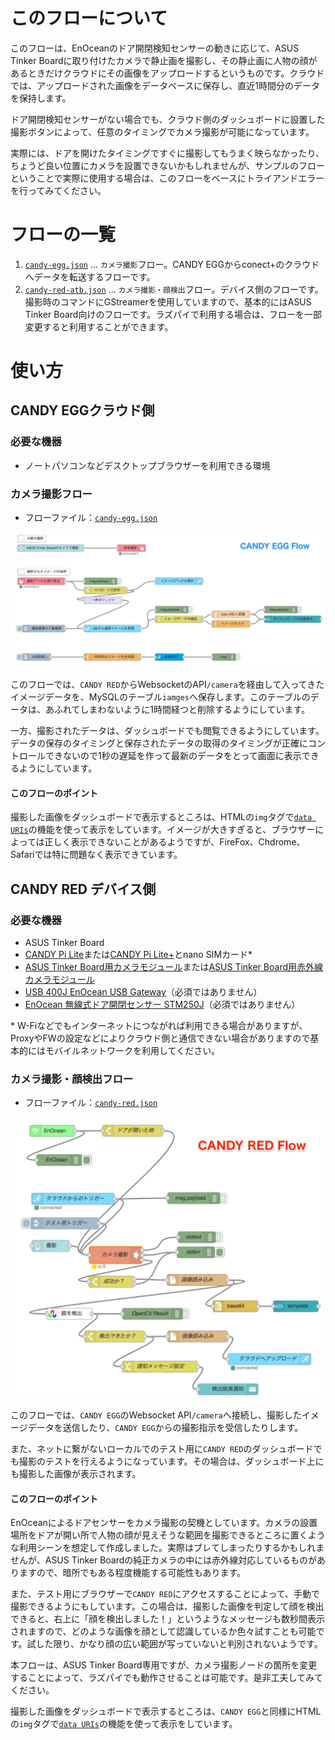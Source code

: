 # このフローについて

このフローは、EnOceanのドア開閉検知センサーの動きに応じて、ASUS Tinker Boardに取り付けたカメラで静止画を撮影し、その静止画に人物の顔があるときだけクラウドにその画像をアップロードするというものです。クラウドでは、アップロードされた画像をデータベースに保存し、直近1時間分のデータを保持します。

ドア開閉検知センサーがない場合でも、クラウド側のダッシュボードに設置した撮影ボタンによって、任意のタイミングでカメラ撮影が可能になっています。

実際には、ドアを開けたタイミングですぐに撮影してもうまく映らなかったり、ちょうど良い位置にカメラを設置できないかもしれませんが、サンプルのフローということで実際に使用する場合は、このフローをベースにトライアンドエラーを行ってみてください。

# フローの一覧

1. [`candy-egg.json`](./candy-egg.json) ... `カメラ撮影`フロー。CANDY EGGからconect+のクラウドへデータを転送するフローです。
1. [`candy-red-atb.json`](./candy-red-atb.json) ... `カメラ撮影・顔検出`フロー。デバイス側のフローです。撮影時のコマンドにGStreamerを使用していますので、基本的にはASUS Tinker Board向けのフローです。ラズパイで利用する場合は、フローを一部変更すると利用することができます。

# 使い方

## CANDY EGGクラウド側

### 必要な機器
- ノートパソコンなどデスクトップブラウザーを利用できる環境

### カメラ撮影フロー

- フローファイル：[`candy-egg.json`](./candy-egg.json)

![カメラ撮影フロー](images/candy-egg.jpg)

このフローでは、`CANDY RED`からWebsocketのAPI`/camera`を経由して入ってきたイメージデータを、MySQLのテーブル`iamges`へ保存します。このテーブルのデータは、あふれてしまわないように1時間経つと削除するようにしています。

一方、撮影されたデータは、ダッシュボードでも閲覧できるようにしています。データの保存のタイミングと保存されたデータの取得のタイミングが正確にコントロールできないので1秒の遅延を作って最新のデータをとって画面に表示できるようにしています。

#### このフローのポイント

撮影した画像をダッシュボードで表示するところは、HTMLの`img`タグで[`data URIs`](https://developer.mozilla.org/ja/docs/data_URIs)の機能を使って表示をしています。イメージが大きすぎると、ブラウザーによっては正しく表示できないことがあるようですが、FireFox、Chdrome、Safariでは特に問題なく表示できています。

## CANDY RED デバイス側

### 必要な機器

- ASUS Tinker Board
- [CANDY Pi Lite](https://www.candy-line.io/製品一覧/candy-pi-lite/)または[CANDY Pi Lite+](https://www.candy-line.io/製品一覧/candy-pi-lite-plus/)とnano SIMカード\*
- [ASUS Tinker Board用カメラモジュール](https://www.physical-computing.jp/product/1402)または[ASUS Tinker Board用赤外線カメラモジュール](https://www.physical-computing.jp/product/1409)
- [USB 400J EnOcean USB Gateway](https://www.zaikostore.com/zaikostore/stockDetail?stockID=st37705711&productName_forFind=USB400J&typeStock_forFind=all)（必須ではありません）
- [EnOcean 無線式ドア開閉センサー STM250J](https://www.switch-science.com/catalog/2549/)（必須ではありません）

\* W-Fiなどでもインターネットにつながれば利用できる場合がありますが、ProxyやFWの設定などによりクラウド側と通信できない場合がありますので基本的にはモバイルネットワークを利用してください。

### カメラ撮影・顔検出フロー

- フローファイル：[`candy-red.json`](./candy-red.json)

![カメラ撮影・顔検出フロー](images/candy-red.jpg)

このフローでは、`CANDY EGG`のWebsocket API`/camera`へ接続し、撮影したイメージデータを送信したり、`CANDY EGG`からの撮影指示を受信したりします。

また、ネットに繋がないローカルでのテスト用に`CANDY RED`のダッシュボードでも撮影のテストを行えるようになっています。その場合は、ダッシュボード上にも撮影した画像が表示されます。

#### このフローのポイント

EnOceanによるドアセンサーをカメラ撮影の契機としています。カメラの設置場所をドアが開い所で人物の顔が見えそうな範囲を撮影できるところに置くような利用シーンを想定して作成しました。実際はブレてしまったりするかもしれませんが、ASUS Tinker Boardの純正カメラの中には赤外線対応しているものがありますので、暗所でもある程度機能する可能性もあります。

また、テスト用にブラウザーで`CANDY RED`にアクセスすることによって、手動で撮影できるようにもしています。この場合は、撮影した画像を判定して顔を検出できると、右上に「顔を検出しました！」というようなメッセージも数秒間表示されますので、どのような画像を顔として認識しているか色々試すことも可能です。試した限り、かなり顔の広い範囲が写っていないと判別されないようです。

本フローは、ASUS Tinker Board専用ですが、カメラ撮影ノードの箇所を変更することによって、ラズパイでも動作させることは可能です。是非工夫してみてください。

撮影した画像をダッシュボードで表示するところは、`CANDY EGG`と同様にHTMLの`img`タグで[`data URIs`](https://developer.mozilla.org/ja/docs/data_URIs)の機能を使って表示をしています。

